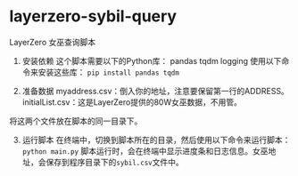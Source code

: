 # layerzero-sybil-query
LayerZero 女巫查询脚本


1. 安装依赖
这个脚本需要以下的Python库：
pandas
tqdm
logging
使用以下命令来安装这些库：
```pip install pandas tqdm```

2. 准备数据
myaddress.csv：倒入你的地址，注意要保留第一行的ADDRESS。
initialList.csv：这是LayerZero提供的80W女巫数据，不用管。

将这两个文件放在脚本的同一目录下。

3. 运行脚本
在终端中，切换到脚本所在的目录，然后使用以下命令来运行脚本：
```python main.py```
脚本运行时，会在终端中显示进度条和日志信息。女巫地址，会保存到程序目录下的`sybil.csv`文件中。